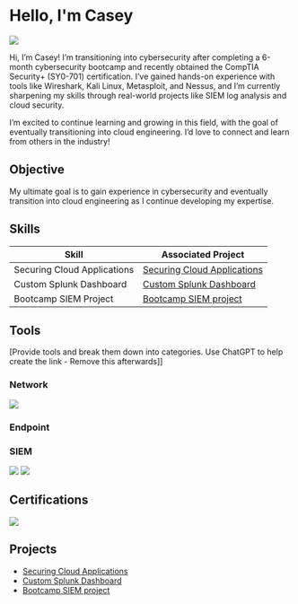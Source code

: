 # Hello, I'm Casey
<a href="https://linkedin.com/in/casey-cen-93034b115"><img src="https://img.shields.io/badge/-LinkedIn-0072b1?&style=for-the-badge&logo=linkedin&logoColor=white" /></a>


Hi, I’m Casey! I’m transitioning into cybersecurity after completing a 6-month cybersecurity bootcamp and recently obtained the CompTIA Security+ (SY0-701) certification. I’ve gained hands-on experience with tools like Wireshark, Kali Linux, Metasploit, and Nessus, and I’m currently sharpening my skills through real-world projects like SIEM log analysis and cloud security.

I’m excited to continue learning and growing in this field, with the goal of eventually transitioning into cloud engineering. I’d love to connect and learn from others in the industry!

## Objective
My ultimate goal is to gain experience in cybersecurity and eventually transition into cloud engineering as I continue developing my expertise.

## Skills


| Skill                                         | Associated Project         |
|-----------------------------------------------|----------------------------|
| Securing Cloud Applications                   | <a href="https://github.com/ccen7166/Securing-Cloud-Applications/blob/main/README.md">Securing Cloud Applications</a>|
| Custom Splunk Dashboard                       | <a href="https://github.com/ccen7166/Custom-Splunk-Dashboard/blob/main/README.md">Custom Splunk Dashboard</a>|
| Bootcamp SIEM Project                         | <a href="https://github.com/ccen7166/Bootcamp-SIEM-Project/blob/main/README.md">Bootcamp SIEM project</a>|



## Tools
[Provide tools and break them down into categories. Use ChatGPT to help create the link - Remove this afterwards]]

### Network
<div>
    <img src="https://img.shields.io/badge/-Wireshark-1679A7?&style=for-the-badge&logo=Wireshark&logoColor=white" />

</div>

### Endpoint
<div>

</div>

### SIEM
<div>
    <img src="https://img.shields.io/badge/-Microsoft_Sentinel-0078D4?&style=for-the-badge&logo=Microsoft&logoColor=white" />
    <img src="https://img.shields.io/badge/-Splunk-000000?&style=for-the-badge&logo=Splunk&logoColor=white" />
</div>

## Certifications
<div>
<img src="https://img.shields.io/badge/-Security%2B-FF0000?&style=for-the-badge&logo=CompTIA&logoColor=white" />

</div>

## Projects
- <a href="https://github.com/ccen7166/Securing-Cloud-Applications/blob/main/README.md">Securing Cloud Applications</a>
- <a href="https://github.com/ccen7166/Custom-Splunk-Dashboard/blob/main/README.md">Custom Splunk Dashboard</a>
- <a href="https://github.com/ccen7166/Bootcamp-SIEM-Project/blob/main/README.md">Bootcamp SIEM project</a>
